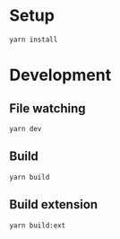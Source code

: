 # Setup

`yarn install`

# Development

## File watching

`yarn dev`

## Build

`yarn build`

## Build extension

`yarn build:ext`
